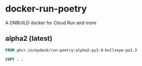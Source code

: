 # docker-run-poetry

A ONBUILD docker for Cloud Run and more


## alpha2 (latest)

```dockerfile
FROM ghcr.io/mydock/run-poetry:alpha2-py3.9-bullseye-po1.3

COPY . .
```
